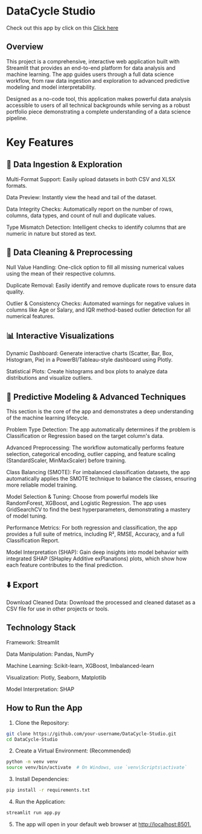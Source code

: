 # DataCycle Studio <br/>
Check out this app by click on this <a href="imbalanced-learn"> Click here</a> <br/>
## Overview <br/>
This project is a comprehensive, interactive web application built with Streamlit that provides an end-to-end platform for data analysis and machine learning. The app guides users through a full data science workflow, from raw data ingestion and exploration to advanced predictive modeling and model interpretability.

Designed as a no-code tool, this application makes powerful data analysis accessible to users of all technical backgrounds while serving as a robust portfolio piece demonstrating a complete understanding of a data science pipeline.

# Key Features
## 📂 Data Ingestion & Exploration
Multi-Format Support: Easily upload datasets in both CSV and XLSX formats.

Data Preview: Instantly view the head and tail of the dataset.

Data Integrity Checks: Automatically report on the number of rows, columns, data types, and count of null and duplicate values.

Type Mismatch Detection: Intelligent checks to identify columns that are numeric in nature but stored as text.

## 🧹 Data Cleaning & Preprocessing
Null Value Handling: One-click option to fill all missing numerical values using the mean of their respective columns.

Duplicate Removal: Easily identify and remove duplicate rows to ensure data quality.

Outlier & Consistency Checks: Automated warnings for negative values in columns like Age or Salary, and IQR method-based outlier detection for all numerical features.

## 📊 Interactive Visualizations
Dynamic Dashboard: Generate interactive charts (Scatter, Bar, Box, Histogram, Pie) in a PowerBI/Tableau-style dashboard using Plotly.

Statistical Plots: Create histograms and box plots to analyze data distributions and visualize outliers.

## 🤖 Predictive Modeling & Advanced Techniques
This section is the core of the app and demonstrates a deep understanding of the machine learning lifecycle.

Problem Type Detection: The app automatically determines if the problem is Classification or Regression based on the target column's data.

Advanced Preprocessing: The workflow automatically performs feature selection, categorical encoding, outlier capping, and feature scaling (StandardScaler, MinMaxScaler) before training.

Class Balancing (SMOTE): For imbalanced classification datasets, the app automatically applies the SMOTE technique to balance the classes, ensuring more reliable model training.

Model Selection & Tuning: Choose from powerful models like RandomForest, XGBoost, and Logistic Regression. The app uses GridSearchCV to find the best hyperparameters, demonstrating a mastery of model tuning.

Performance Metrics: For both regression and classification, the app provides a full suite of metrics, including R², RMSE, Accuracy, and a full Classification Report.

Model Interpretation (SHAP): Gain deep insights into model behavior with integrated SHAP (SHapley Additive exPlanations) plots, which show how each feature contributes to the final prediction.

## ⬇️ Export
Download Cleaned Data: Download the processed and cleaned dataset as a CSV file for use in other projects or tools.

## Technology Stack
Framework: Streamlit

Data Manipulation: Pandas, NumPy

Machine Learning: Scikit-learn, XGBoost, Imbalanced-learn

Visualization: Plotly, Seaborn, Matplotlib

Model Interpretation: SHAP

## How to Run the App
1) Clone the Repository:
```bash
git clone https://github.com/your-username/DataCycle-Studio.git
cd DataCycle-Studio
```


2) Create a Virtual Environment: (Recommended)
```bash
python -m venv venv
source venv/bin/activate  # On Windows, use `venv\Scripts\activate`
```

3) Install Dependencies:
```bash
pip install -r requirements.txt
```

4) Run the Application:
```bash
streamlit run app.py
```

5) The app will open in your default web browser at <a href="http://localhost:8501">http://localhost:8501.</a>
